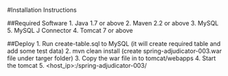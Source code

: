 #Installation Instructions

##Required Software
    1. Java 1.7 or above
    2. Maven 2.2 or above
    3. MySQL
    5. MySQL J Connector
    4. Tomcat 7 or above

##Deploy
    1. Run create-table.sql to MySQL (it will create required table and add some test data)
    2. mvn clean install (create spring-adjudicator-003.war file under targer folder)
    3. Copy the war file in to tomcat/webapps
    4. Start the tomcat
    5. <host_ip>:<port>/spring-adjudicator-003/
